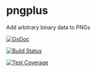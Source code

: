 pngplus
=======

Add arbitrary binary data to PNGs

[![GoDoc](https://godoc.org/github.com/mccoyst/pngplus?status.svg)](https://godoc.org/github.com/mccoyst/pngplus)

[![Build Status](https://travis-ci.org/mccoyst/pngplus.svg)](https://travis-ci.org/mccoyst/pngplus)

[![Test Coverage](https://img.shields.io/badge/coverage-100.0%25-brightgreen.svg)](https://gocover.io/github.com/mccoyst/pngplus)
